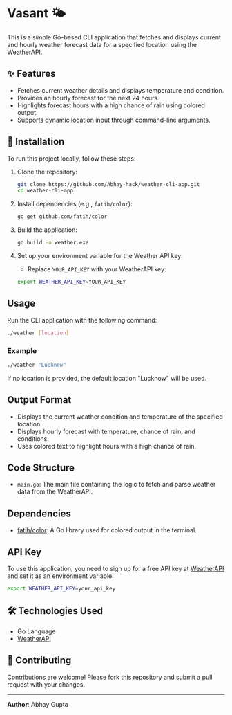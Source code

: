 # Vasant 🌤️

This is a simple Go-based CLI application that fetches and displays current and hourly weather forecast data for a specified location using the [WeatherAPI](https://www.weatherapi.com/).

## ✨ Features
- Fetches current weather details and displays temperature and condition.
- Provides an hourly forecast for the next 24 hours.
- Highlights forecast hours with a high chance of rain using colored output.
- Supports dynamic location input through command-line arguments.

## 🚨 Installation
To run this project locally, follow these steps:

1. Clone the repository:
   ```bash
   git clone https://github.com/Abhay-hack/weather-cli-app.git
   cd weather-cli-app
   ```

2. Install dependencies (e.g., `fatih/color`):
   ```bash
   go get github.com/fatih/color
   ```

3. Build the application:
   ```bash
   go build -o weather.exe
   ```

4. Set up your environment variable for the Weather API key:
   - Replace `YOUR_API_KEY` with your WeatherAPI key:
   ```bash
   export WEATHER_API_KEY=YOUR_API_KEY
   ```

## Usage
Run the CLI application with the following command:

```bash
./weather [location]
```

### Example
```bash
./weather "Lucknow"
```
If no location is provided, the default location "Lucknow" will be used.

## Output Format
- Displays the current weather condition and temperature of the specified location.
- Displays hourly forecast with temperature, chance of rain, and conditions.
- Uses colored text to highlight hours with a high chance of rain.

## Code Structure
- `main.go`: The main file containing the logic to fetch and parse weather data from the WeatherAPI.

## Dependencies
- [fatih/color](https://github.com/fatih/color): A Go library used for colored output in the terminal.

## API Key
To use this application, you need to sign up for a free API key at [WeatherAPI](https://www.weatherapi.com/) and set it as an environment variable:

```bash
export WEATHER_API_KEY=your_api_key
```

## 🛠️ Technologies Used
- Go Language
- [WeatherAPI](https://www.weatherapi.com/)

## 🤝 Contributing
Contributions are welcome! Please fork this repository and submit a pull request with your changes.

---

**Author**: Abhay Gupta
